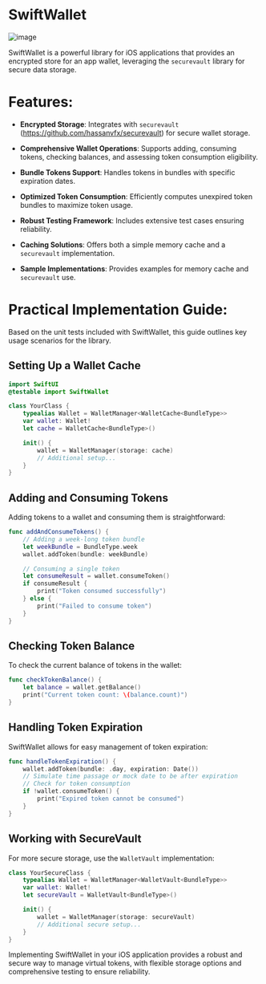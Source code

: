 # SwiftWallet

![image](https://github.com/hassanvfx/swiftWallet/assets/425926/714f9297-6eec-420d-be84-536943b00b60)


SwiftWallet is a powerful library for iOS applications that provides an
encrypted store for an app wallet, leveraging the `securevault` library
for secure data storage.

# Features:

- **Encrypted Storage**: Integrates with `securevault`
  (<https://github.com/hassanvfx/securevault>) for secure wallet
  storage.

- **Comprehensive Wallet Operations**: Supports adding, consuming
  tokens, checking balances, and assessing token consumption
  eligibility.

- **Bundle Tokens Support**: Handles tokens in bundles with specific
  expiration dates.

- **Optimized Token Consumption**: Efficiently computes unexpired token
  bundles to maximize token usage.

- **Robust Testing Framework**: Includes extensive test cases ensuring
  reliability.

- **Caching Solutions**: Offers both a simple memory cache and a
  `securevault` implementation.

- **Sample Implementations**: Provides examples for memory cache and
  `securevault` use.

# Practical Implementation Guide:

Based on the unit tests included with SwiftWallet, this guide outlines
key usage scenarios for the library.

## Setting Up a Wallet Cache

``` swift
import SwiftUI
@testable import SwiftWallet

class YourClass {
    typealias Wallet = WalletManager<WalletCache<BundleType>>
    var wallet: Wallet!
    let cache = WalletCache<BundleType>()

    init() {
        wallet = WalletManager(storage: cache)
        // Additional setup...
    }
}
```

## Adding and Consuming Tokens

Adding tokens to a wallet and consuming them is straightforward:

``` swift
func addAndConsumeTokens() {
    // Adding a week-long token bundle
    let weekBundle = BundleType.week
    wallet.addToken(bundle: weekBundle)

    // Consuming a single token
    let consumeResult = wallet.consumeToken()
    if consumeResult {
        print("Token consumed successfully")
    } else {
        print("Failed to consume token")
    }
}
```

## Checking Token Balance

To check the current balance of tokens in the wallet:

``` swift
func checkTokenBalance() {
    let balance = wallet.getBalance()
    print("Current token count: \(balance.count)")
}
```

## Handling Token Expiration

SwiftWallet allows for easy management of token expiration:

``` swift
func handleTokenExpiration() {
    wallet.addToken(bundle: .day, expiration: Date())
    // Simulate time passage or mock date to be after expiration
    // Check for token consumption
    if !wallet.consumeToken() {
        print("Expired token cannot be consumed")
    }
}
```

## Working with SecureVault

For more secure storage, use the `WalletVault` implementation:

``` swift
class YourSecureClass {
    typealias Wallet = WalletManager<WalletVault<BundleType>>
    var wallet: Wallet!
    let secureVault = WalletVault<BundleType>()

    init() {
        wallet = WalletManager(storage: secureVault)
        // Additional secure setup...
    }
}
```

Implementing SwiftWallet in your iOS application provides a robust and
secure way to manage virtual tokens, with flexible storage options and
comprehensive testing to ensure reliability.
